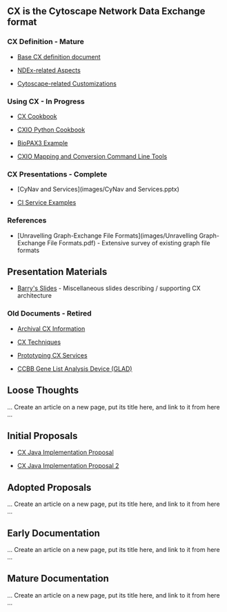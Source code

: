 ## CX is the Cytoscape Network Data Exchange format

### CX Definition - Mature
* [Base CX definition document](https://docs.google.com/document/d/1kAUzVj6X86YCWHnTyZtybh1lt4zO-M6anCMJBD_PyG0/edit#heading=h.czluozfc8nwp)

* [NDEx-related Aspects](https://docs.google.com/document/d/1Bn1X6tFWEDmCr7Z73xZoBhL8HRZhMPqEiWFFbr6gSDc/edit#heading=h.ifadelbobpc9)

* [Cytoscape-related Customizations](https://docs.google.com/document/d/17x0WbbFPNEMjuVyNrIzDaREc-XDBQVgdOh7LqDBYGbI/edit)


### Using CX - In Progress
* [CX Cookbook](https://docs.google.com/document/d/1A_STRZasG35waHDjivtZo2cPbV5x1hVIXP7KMmh1TV4/edit)

* [CXIO Python Cookbook](https://docs.google.com/document/d/1KwR-JBfjfSB7aoAi51QtOApv2E5GC80vogXoJ-LyXJw/edit#heading=h.9cz81yxlsk2j)

* [BioPAX3 Example](https://docs.google.com/document/d/1RTAcAIr50FB6bt6FmgluouI55BqyPFtvA9rq1qdJF0c/edit)

* [CXIO Mapping and Conversion Command Line Tools](https://docs.google.com/document/d/1qu1aPZAaQLMZMmAnOGuGOmFgBS42ppp-84nKS8-zjBg/edit#heading=h.843uipa2lxmy)

### CX Presentations - Complete
* [CyNav and Services](images/CyNav and Services.pptx)

* [CI Service Examples](https://docs.google.com/presentation/d/1QlzDyy_Y44virr4fjsXd0Fsp8lOOhUvWfWAxnH1v13c/edit#slide=id.gb6c4a0be0_1_139)

### References
* [Unravelling Graph-Exchange File Formats](images/Unravelling Graph-Exchange File Formats.pdf) - Extensive survey of existing graph file formats
 
## Presentation Materials
* [Barry's Slides](images/Slides.pptx) - Miscellaneous slides describing / supporting CX architecture


### Old Documents - Retired

* [Archival CX Information](https://docs.google.com/document/d/1XV_yTfXfmgjY3czXWlbYWsBnV70UW9YL0FFRCzOKtiI/edit#heading=h.56xyv0rimwq1)

* [CX Techniques](https://docs.google.com/document/d/1FJG3FjYvxNnBAiquLx8KnGcjx8m89DLa_BN0gd5j3yo/edit)

* [Prototyping CX Services](https://docs.google.com/document/d/1NRPsrszU5Zzzt9MWTdXXDFUuOI8KxrP0J-R8tkGWEvc/edit)

* [CCBB Gene List Analysis Device (GLAD)](https://docs.google.com/document/d/1b9YmyJTrNk-xZk5fo05Y7XoLVgv6ntadMDqVZkqefqQ/edit)


## Loose Thoughts
... Create an article on a new page, put its title here, and link to it from here ...

## Initial Proposals
* [CX Java Implementation Proposal](https://docs.google.com/document/d/1o-kQiLdlPIq7TNtOmSKBBLQqJTF45EKgvCu-eUjb0hA/edit)

* [CX Java Implementation Proposal 2](https://docs.google.com/document/d/11X7C_JihNMRAT0nt7YSALji1y5HefZmh3xDlTlRU3SI/edit)

## Adopted Proposals
... Create an article on a new page, put its title here, and link to it from here ...

## Early Documentation
... Create an article on a new page, put its title here, and link to it from here ...

## Mature Documentation
... Create an article on a new page, put its title here, and link to it from here ...

